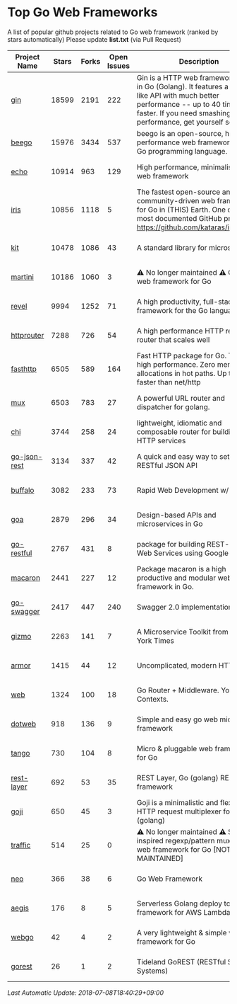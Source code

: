 # Top Go Web Frameworks
A list of popular github projects related to Go web framework (ranked by stars automatically)
Please update **list.txt** (via Pull Request)

| Project Name | Stars | Forks | Open Issues | Description | Last Commit |
| ------------ | ----- | ----- | ----------- | ----------- | ----------- |
| [gin](https://github.com/gin-gonic/gin) | 18599 | 2191 | 222 | Gin is a HTTP web framework written in Go (Golang). It features a Martini-like API with much better performance -- up to 40 times faster. If you need smashing performance, get yourself some Gin. | 2018-07-03 09:17:08 |
| [beego](https://github.com/astaxie/beego) | 15976 | 3434 | 537 | beego is an open-source, high-performance web framework for the Go programming language. | 2018-07-08 08:11:35 |
| [echo](https://github.com/labstack/echo) | 10914 | 963 | 129 | High performance, minimalist Go web framework | 2018-07-03 20:04:50 |
| [iris](https://github.com/kataras/iris) | 10856 | 1118 | 5 | The fastest open-source and community-driven web framework for Go in (THIS) Earth. One of the most documented GitHub projects: https://github.com/kataras/iris/#learn | 2018-06-27 10:30:28 |
| [kit](https://github.com/go-kit/kit) | 10478 | 1086 | 43 | A standard library for microservices. | 2018-06-19 21:43:15 |
| [martini](https://github.com/go-martini/martini) | 10186 | 1060 | 3 | ⚠️ No longer maintained ⚠️  Classy web framework for Go | 2017-01-21 21:58:54 |
| [revel](https://github.com/revel/revel) | 9994 | 1252 | 71 | A high productivity, full-stack web framework for the Go language. | 2018-03-21 16:43:36 |
| [httprouter](https://github.com/julienschmidt/httprouter) | 7288 | 726 | 54 | A high performance HTTP request router that scales well | 2018-04-11 15:45:01 |
| [fasthttp](https://github.com/valyala/fasthttp) | 6505 | 589 | 164 | Fast HTTP package for Go. Tuned for high performance. Zero memory allocations in hot paths. Up to 10x faster than net/http | 2017-12-07 12:09:41 |
| [mux](https://github.com/gorilla/mux) | 6503 | 783 | 27 | A powerful URL router and dispatcher for golang. | 2018-06-05 21:15:56 |
| [chi](https://github.com/go-chi/chi) | 3744 | 258 | 24 | lightweight, idiomatic and composable router for building Go HTTP services | 2018-04-24 17:23:50 |
| [go-json-rest](https://github.com/ant0ine/go-json-rest) | 3134 | 337 | 42 | A quick and easy way to setup a RESTful JSON API | 2017-09-13 04:12:08 |
| [buffalo](https://github.com/gobuffalo/buffalo) | 3082 | 233 | 73 | Rapid Web Development w/ Go | 2018-06-27 15:23:23 |
| [goa](https://github.com/goadesign/goa) | 2879 | 296 | 34 | Design-based APIs and microservices in Go | 2018-06-29 22:47:17 |
| [go-restful](https://github.com/emicklei/go-restful) | 2767 | 431 | 8 | package for building REST-style Web Services using Google Go | 2018-07-01 19:57:19 |
| [macaron](https://github.com/go-macaron/macaron) | 2441 | 227 | 12 | Package macaron is a high productive and modular web framework in Go. | 2018-04-26 21:11:54 |
| [go-swagger](https://github.com/go-swagger/go-swagger) | 2417 | 447 | 240 | Swagger 2.0 implementation for go | 2018-07-04 20:47:58 |
| [gizmo](https://github.com/NYTimes/gizmo) | 2263 | 141 | 7 | A Microservice Toolkit from The New York Times | 2018-07-02 15:49:04 |
| [armor](https://github.com/labstack/armor) | 1415 | 44 | 12 | Uncomplicated, modern HTTP server | 2018-05-06 17:24:15 |
| [web](https://github.com/gocraft/web) | 1324 | 100 | 18 | Go Router + Middleware. Your Contexts. | 2017-09-25 13:59:45 |
| [dotweb](https://github.com/devfeel/dotweb) | 918 | 136 | 9 | Simple and easy go web micro framework | 2018-07-03 10:15:42 |
| [tango](https://github.com/lunny/tango) | 730 | 104 | 8 | Micro & pluggable web framework for Go | 2018-04-12 14:57:37 |
| [rest-layer](https://github.com/rs/rest-layer) | 692 | 53 | 35 | REST Layer, Go (golang) REST API framework | 2018-06-17 09:20:14 |
| [goji](https://github.com/goji/goji) | 650 | 45 | 3 | Goji is a minimalistic and flexible HTTP request multiplexer for Go (golang) | 2016-11-14 01:26:57 |
| [traffic](https://github.com/pilu/traffic) | 514 | 25 | 0 | ⚠️ No longer maintained ⚠️  Sinatra inspired regexp/pattern mux and web framework for Go [NOT MAINTAINED] | 2015-11-26 21:31:07 |
| [neo](https://github.com/ivpusic/neo) | 366 | 38 | 6 | Go Web Framework | 2017-08-14 23:54:31 |
| [aegis](https://github.com/tmaiaroto/aegis) | 176 | 8 | 5 | Serverless Golang deploy tool and framework for AWS Lambda | 2018-07-08 06:00:55 |
| [webgo](https://github.com/bnkamalesh/webgo) | 42 | 4 | 2 | A very lightweight & simple web framework for Go | 2018-05-14 07:05:14 |
| [gorest](https://github.com/tideland/gorest) | 26 | 1 | 2 | Tideland GoREST (RESTful Server Systems) | 2017-11-10 13:00:37 |

*Last Automatic Update: 2018-07-08T18:40:29+09:00*